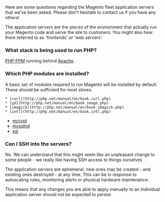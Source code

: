 Here are some questions regarding the Magento fleet application servers that
we've been asked. Please don't hesitate to contact us if you have any others!

The application servers are the pieces of the environment that actually run your
Magento code and serve the site to customers. You might also hear them referred
to as 'frontends' or 'web servers'.

### What stack is being used to run PHP?

[PHP-FPM](http://php-fpm.org/) running behind [Apache](
http://httpd.apache.org/).


### Which PHP modules are installed?
A basic set of modules required to run Magento will be installed by default.
These should be sufficient for most stores.

	* [curl](http://php.net/manual/en/book.curl.php)
	* [gd](http://php.net/manual/en/book.image.php)
	* [imagick](http://php.net/manual/en/book.imagick.php)
	* [intl](http://php.net/manual/en/book.intl.php)
   * [mcrypt](http://php.net/manual/en/book.mcrypt.php)
   * [mysqlnd](http://php.net/manual/en/book.mysqlnd.php)
   * [xsl](http://php.net/manual/en/book.xsl.php)


### Can I SSH into the servers?
No. We can understand that this might seem like an unpleasant change to some
people - we really like having SSH access to things ourselves

The application servers are ephemeral: new ones may be created - and existing
ones destroyed - at any time. This can be in response to autoscaling rules,
monitoring alerts or physical hardware maintenance.

This means that any changes you are able to apply manually to an individual
application server should not be expected to persist.
